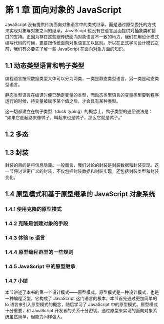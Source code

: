 # 第 1 章 面向对象的 JavaScript

JavaScript 没有提供传统面向对象语言中的类式继承，而是通过原型委托的方式来实现对象与对象之间的继承。JavaScript 也没有在语言层面提供对抽象类和接口的支持。正因为存在这些跟传统面向对象语言不一致的地方，我们在用设计模式编写代码的时候，更要跟传统面向对象语言加以区别。所以在正式学习设计模式之前，我们有必要先了解一些 JavaScript 在面向对象方面的知识。

## 1.1 动态类型语言和鸭子类型

编程语言按照数据类型大体可以分为两类，一类是静态类型语言，另一类是动态类型语言。

静态类型语言在编译时便已确定变量的类型，而动态类型语言的变量类型要到程序运行的时候，待变量被赋予某个值之后，才会具有某种类型。

这一切都建立在鸭子类型（duck typing）的概念上，鸭子类型的通俗说法是：​“如果它走起路来像鸭子，叫起来也是鸭子，那么它就是鸭子。”

## 1.2 多态

## 1.3 封装

封装的目的是将信息隐藏。一般而言，我们讨论的封装是封装数据和封装实现。这一节将讨论更广义的封装，不仅包括封装数据和封装实现，还包括封装类型和封装变化。

## 1.4 原型模式和基于原型继承的 JavaScript 对象系统

### 1.4.1 使用克隆的原型模式

### 1.4.2 克隆是创建对象的手段

### 1.4.3 体验 Io 语言

### 1.4.4 原型编程范型的一些规则

### 1.4.5 JavaScript 中的原型继承

### 1.4.7 小结

本节讲述了本书的第一个设计模式——原型模式。原型模式是一种设计模式，也是一种编程泛型，它构成了 JavaScript 这门语言的根本。本节首先通过更加简单的 Io 语言来引入原型模式的概念，随后学习了 JavaScript 中的原型模式。原型模式十分重要，和 JavaScript 开发者的关系十分密切。通过原型来实现的面向对象系统虽然简单，但能力同样强大。
